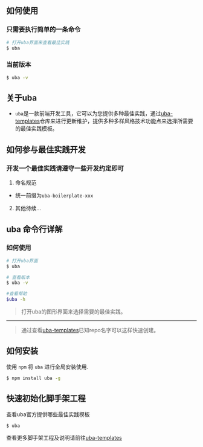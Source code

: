 
## 如何使用

### 只需要执行简单的一条命令
```sh
# 打开uba界面来查看最佳实践
$ uba
```

### 当前版本
```sh
$ uba -v
```


## 关于uba

- `uba`是一款前端开发工具，它可以为您提供多种最佳实践，通过[uba-templates](https://github.com/uba-templates)仓库来进行更新维护，提供多种多样风格技术功能点来选择所需要的最佳实践模板。

## 如何参与最佳实践开发

### 开发一个最佳实践请遵守一些开发约定即可

1. 命名规范
  - 统一前缀为`uba-boilerplate-xxx`

2. 其他待续...


## uba 命令行详解

### 如何使用

```sh
# 打开uba界面
$ uba

# 查看版本
$ uba -v

#查看帮助
$uba -h
```

> 打开uba的图形界面来选择需要的最佳实践。

---
> 通过查看[uba-templates](https://github.com/uba-templates)已知repo名字可以这样快速创建。

## 如何安装

使用 `npm` 将 `uba` 进行全局安装使用.

```sh
$ npm install uba -g
```


## 快速初始化脚手架工程

查看uba官方提供哪些最佳实践模板

```
$ uba
```

查看更多脚手架工程及说明请前往[uba-templates](https://github.com/uba-templates)

